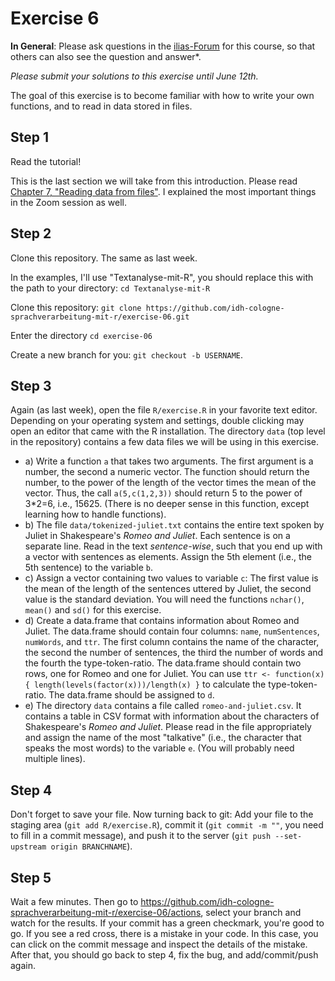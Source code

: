 # Exercise 6

**In General**: Please ask questions in the [ilias-Forum](https://www.ilias.uni-koeln.de/ilias/goto_uk_frm_3270419.html) for this course, so that others can also see the question and answer*.

*Please submit your solutions to this exercise until June 12th.*

The goal of this exercise is to become familiar with how to write your own functions, and to read in data stored in files.

## Step 1
Read the tutorial!

This is the last section we will take from this introduction. Please read [Chapter 7, "Reading data from files"](https://cran.r-project.org/doc/manuals/r-release/R-intro.html#Reading-data-from-files). I explained the most important things in the Zoom session as well.

## Step 2

Clone this repository. The same as last week.

In the examples, I'll use "Textanalyse-mit-R", you should replace this with the path to your directory: `cd Textanalyse-mit-R`

Clone this repository: `git clone https://github.com/idh-cologne-sprachverarbeitung-mit-r/exercise-06.git`

Enter the directory `cd exercise-06`

Create a new branch for you: `git checkout -b USERNAME`.

## Step 3
Again (as last week), open the file `R/exercise.R` in your favorite text editor. Depending on your operating system and settings, double clicking may open an editor that came with the R installation. The directory `data` (top level in the repository) contains a few data files we will be using in this exercise.

- a) Write a function `a` that takes two arguments. The first argument is a number, the second a numeric vector. The function should return the number, to the power of the length of the vector times the mean of the vector. Thus, the call `a(5,c(1,2,3))` should return 5 to the power of 3*2=6, i.e., 15625. (There is no deeper sense in this function, except learning how to handle functions).
- b) The file `data/tokenized-juliet.txt` contains the entire text spoken by Juliet in Shakespeare's *Romeo and Juliet*. Each sentence is on a separate line. Read in the text *sentence-wise*, such that you end up with a vector with sentences as elements. Assign the 5th element (i.e., the 5th sentence) to the variable `b`.
- c) Assign a vector containing two values to variable `c`: The first value is the mean of the length of the sentences uttered by Juliet, the second value is the standard deviation. You will need the functions `nchar()`, `mean()` and `sd()` for this exercise.
- d) Create a data.frame that contains information about Romeo and Juliet. The data.frame should contain four columns: `name`, `numSentences`, `numWords`, and `ttr`. The first column contains the name of the character, the second the number of sentences, the third the number of words and the fourth the type-token-ratio. The data.frame should contain two rows, one for Romeo and one for Juliet. You can use `ttr <- function(x) { length(levels(factor(x)))/length(x) }` to calculate the type-token-ratio. The data.frame should be assigned to `d`.
- e) The directory `data` contains a file called `romeo-and-juliet.csv`. It contains a table in CSV format with information about the characters of Shakespeare's *Romeo and Juliet*. Please read in the file appropriately and assign the name of the most "talkative" (i.e., the character that speaks the most words) to the variable `e`. (You will probably need multiple lines).

## Step 4
Don't forget to save your file.
Now turning back to git: Add your file to the staging area (`git add R/exercise.R`), commit it (`git commit -m ""`, you need to fill in a commit message), and push it to the server (`git push --set-upstream origin BRANCHNAME`).

## Step 5

Wait a few minutes. Then go to https://github.com/idh-cologne-sprachverarbeitung-mit-r/exercise-06/actions, select your branch and watch for the results. If your commit has a green checkmark, you're good to go. If you see a red cross, there is a mistake in your code. In this case, you can click on the commit message and inspect the details of the mistake. After that, you should go back to step 4, fix the bug, and add/commit/push again.
